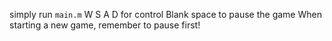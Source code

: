 simply run `main.m`
W S A D for control
Blank space to pause the game
When starting a new game, remember to pause first!
